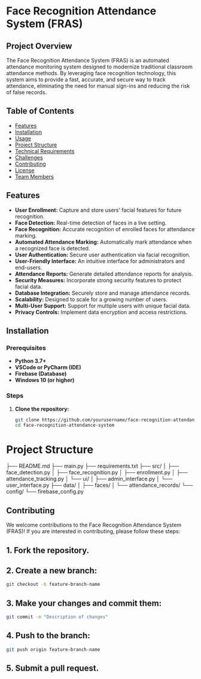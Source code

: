 # Face Recognition Attendance System (FRAS)

## Project Overview

The Face Recognition Attendance System (FRAS) is an automated attendance monitoring system designed to modernize traditional classroom attendance methods. By leveraging face recognition technology, this system aims to provide a fast, accurate, and secure way to track attendance, eliminating the need for manual sign-ins and reducing the risk of false records.

## Table of Contents

- [Features](#features)
- [Installation](#installation)
- [Usage](#usage)
- [Project Structure](#project-structure)
- [Technical Requirements](#technical-requirements)
- [Challenges](#challenges)
- [Contributing](#contributing)
- [License](#license)
- [Team Members](#team-members)

## Features

- **User Enrollment:** Capture and store users' facial features for future recognition.
- **Face Detection:** Real-time detection of faces in a live setting.
- **Face Recognition:** Accurate recognition of enrolled faces for attendance marking.
- **Automated Attendance Marking:** Automatically mark attendance when a recognized face is detected.
- **User Authentication:** Secure user authentication via facial recognition.
- **User-Friendly Interface:** An intuitive interface for administrators and end-users.
- **Attendance Reports:** Generate detailed attendance reports for analysis.
- **Security Measures:** Incorporate strong security features to protect facial data.
- **Database Integration:** Securely store and manage attendance records.
- **Scalability:** Designed to scale for a growing number of users.
- **Multi-User Support:** Support for multiple users with unique facial data.
- **Privacy Controls:** Implement data encryption and access restrictions.

## Installation

### Prerequisites

- **Python 3.7+**
- **VSCode or PyCharm (IDE)**
- **Firebase (Database)**
- **Windows 10 (or higher)**

### Steps

1. **Clone the repository:**
   ```bash
   git clone https://github.com/yourusername/face-recognition-attendance-system.git
   cd face-recognition-attendance-system


# Project Structure
├── README.md
├── main.py
├── requirements.txt
├── src/
│   ├── face_detection.py
│   ├── face_recognition.py
│   ├── enrollment.py
│   ├── attendance_tracking.py
│   └── ui/
│       ├── admin_interface.py
│       └── user_interface.py
├── data/
│   ├── faces/
│   └── attendance_records/
└── config/
    └── firebase_config.py

## Contributing
We welcome contributions to the Face Recognition Attendance System (FRAS)! If you are interested in contributing, please follow these steps:

## 1. Fork the repository.

## 2. Create a new branch:

   ```bash
  git checkout -b feature-branch-name
  ```
## 3. Make your changes and commit them:

   ```bash
  git commit -m "Description of changes"
   ```

## 4. Push to the branch:

   ```bash
  git push origin feature-branch-name
   ```

## 5. Submit a pull request.
